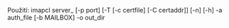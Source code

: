 Použití: imapcl server_ [-p port] [-T [-c certfile] [-C certaddr]] [-n] [-h] -a auth_file [-b MAILBOX] -o out_dir


